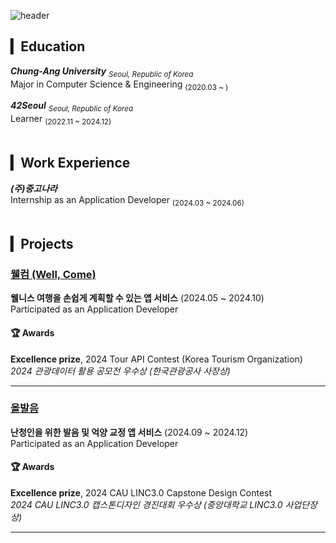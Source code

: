 ![header](https://capsule-render.vercel.app/api?type=waving&color=auto&height=240&section=header&text=Jiyun%20Lee&fontSize=60&fontAlignY=40&animation=twinkling)

## ▎Education
***Chung-Ang University** <sub>Seoul, Republic of Korea</sub>*  
Major in Computer Science & Engineering <sub>(2020.03 ~ )</sub>

***42Seoul** <sub>Seoul, Republic of Korea</sub>*  
Learner <sub>(2022.11 ~ 2024.12)</sub>  
<br/>


## ▎Work Experience
***(주)중고나라***  
Internship as an Application Developer <sub>(2024.03 ~ 2024.06)</sub>  
<br/>

## ▎Projects
### **[웰컴 (Well, Come)](https://play.google.com/store/apps/details?id=com.dev.wellcome)**
**웰니스 여행을 손쉽게 계획할 수 있는 앱 서비스** (2024.05 ~ 2024.10)  
Participated as an Application Developer  

#### 🏆 Awards
**Excellence prize**, 2024 Tour API Contest (Korea Tourism Organization)  
*2024 관광데이터 활용 공모전 우수상 (한국관광공사 사장상)*

---

### **[올발음](https://github.com/jiyuneel/Olbareum)**
**난청인을 위한 발음 및 억양 교정 앱 서비스** (2024.09 ~ 2024.12)  
Participated as an Application Developer  

#### 🏆 Awards
**Excellence prize**, 2024 CAU LINC3.0 Capstone Design Contest  
*2024 CAU LINC3.0 캡스톤디자인 경진대회 우수상 (중앙대학교 LINC3.0 사업단장상)*

---

<!--
## Hi there 👋

**jiyuneel/jiyuneel** is a ✨ _special_ ✨ repository because its `README.md` (this file) appears on your GitHub profile.

Here are some ideas to get you started:

- 🔭 I’m currently working on ...
- 🌱 I’m currently learning ...
- 👯 I’m looking to collaborate on ...
- 🤔 I’m looking for help with ...
- 💬 Ask me about ...
- 📫 How to reach me: ...
- 😄 Pronouns: ...
- ⚡ Fun fact: ...
-->
